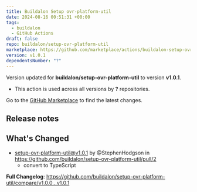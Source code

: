 ```yaml
---
title: Buildalon Setup ovr-platform-util
date: 2024-08-16 00:51:31 +00:00
tags:
  - buildalon
  - GitHub Actions
draft: false
repo: buildalon/setup-ovr-platform-util
marketplace: https://github.com/marketplace/actions/buildalon-setup-ovr-platform-util
version: v1.0.1
dependentsNumber: "?"
---
```



Version updated for **buildalon/setup-ovr-platform-util** to version **v1.0.1**.
- This action is used across all versions by **?** repositories.

Go to the [GitHub Marketplace](https://github.com/marketplace/actions/buildalon-setup-ovr-platform-util) to find the latest changes.

## Release notes

## What's Changed
* setup-ovr-platform-util@v1.0.1 by @StephenHodgson in https://github.com/buildalon/setup-ovr-platform-util/pull/2
  - convert to TypeScript

**Full Changelog**: https://github.com/buildalon/setup-ovr-platform-util/compare/v1.0.0...v1.0.1
